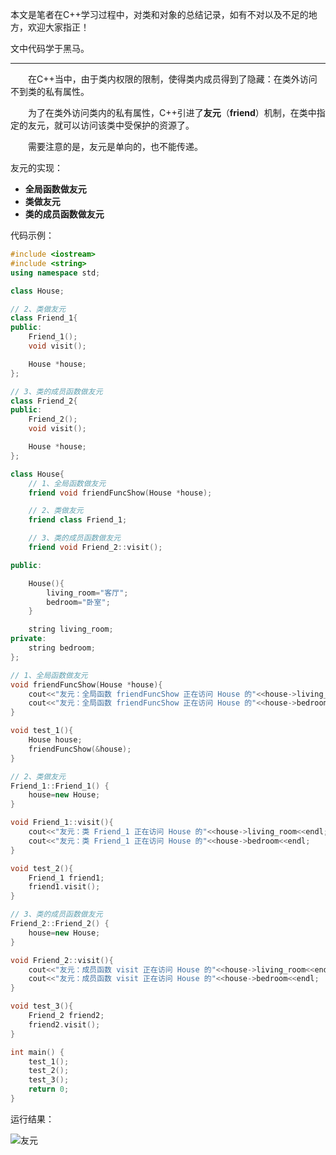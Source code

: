 本文是笔者在C++学习过程中，对类和对象的总结记录，如有不对以及不足的地方，欢迎大家指正！

文中代码学于黑马。

****
&emsp;&emsp;在C++当中，由于类内权限的限制，使得类内成员得到了隐藏：在类外访问不到类的私有属性。

&emsp;&emsp;为了在类外访问类内的私有属性，C++引进了**友元**（**friend**）机制，在类中指定的友元，就可以访问该类中受保护的资源了。

&emsp;&emsp;需要注意的是，友元是单向的，也不能传递。

友元的实现：
- **全局函数做友元**
- **类做友元**
- **类的成员函数做友元**

代码示例：

```cpp
#include <iostream>
#include <string>
using namespace std;

class House;

// 2、类做友元
class Friend_1{
public:
    Friend_1();
    void visit();

    House *house;
};

// 3、类的成员函数做友元
class Friend_2{
public:
    Friend_2();
    void visit();

    House *house;
};

class House{
    // 1、全局函数做友元
    friend void friendFuncShow(House *house);

    // 2、类做友元
    friend class Friend_1;

    // 3、类的成员函数做友元
    friend void Friend_2::visit();

public:

    House(){
        living_room="客厅";
        bedroom="卧室";
    }

    string living_room;
private:
    string bedroom;
};

// 1、全局函数做友元
void friendFuncShow(House *house){
    cout<<"友元：全局函数 friendFuncShow 正在访问 House 的"<<house->living_room<<endl;
    cout<<"友元：全局函数 friendFuncShow 正在访问 House 的"<<house->bedroom<<endl;
}

void test_1(){
    House house;
    friendFuncShow(&house);
}

// 2、类做友元
Friend_1::Friend_1() {
    house=new House;
}

void Friend_1::visit(){
    cout<<"友元：类 Friend_1 正在访问 House 的"<<house->living_room<<endl;
    cout<<"友元：类 Friend_1 正在访问 House 的"<<house->bedroom<<endl;
}

void test_2(){
    Friend_1 friend1;
    friend1.visit();
}

// 3、类的成员函数做友元
Friend_2::Friend_2() {
    house=new House;
}

void Friend_2::visit(){
    cout<<"友元：成员函数 visit 正在访问 House 的"<<house->living_room<<endl;
    cout<<"友元：成员函数 visit 正在访问 House 的"<<house->bedroom<<endl;
}

void test_3(){
    Friend_2 friend2;
    friend2.visit();
}

int main() {
    test_1();
    test_2();
    test_3();
    return 0;
}
```

运行结果：

![友元](https://img-blog.csdnimg.cn/4678610801554905ad61d6f625d8bfa5.png)
